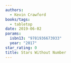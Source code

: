 ```yaml
---
authors:
  - Kevin Crawford
books/tags:
  - tabletop
date: 2019-06-02
params:
  isbn13: "9781936673933"
  year: "2017"
star_rating: 0
title: Stars Without Number
---
```


<!--more-->
